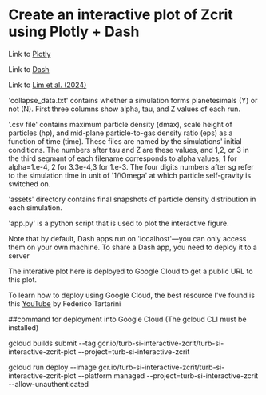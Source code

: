 # Create an interactive plot of Zcrit using Plotly + Dash

Link to [Plotly](https://plotly.com/python/)

Link to [Dash](https://dash.plotly.com/)

Link to [Lim et al. (2024)](https://arxiv.org/abs/2312.12508)

'collapse_data.txt' contains whether a simulation forms planetesimals (Y) or not (N). First three columns show alpha, tau, and Z values of each run. 

'.csv file' contains maximum particle density (dmax), scale height of particles (hp), and mid-plane particle-to-gas density ratio (eps) as a function of time (time). These files are named by the simulations' initial conditions. The numbers after tau and Z are these values, and 1,2, or 3 in the third segmant of each filename corresponds to alpha values; 1 for alpha=1.e-4, 2 for 3.3e-4,3 for 1.e-3. The four digits numbers after sg refer to the simulation time in unit of '1/\Omega' at which particle self-gravity is switched on. 

'assets' directory contains final snapshots of particle density distribution in each simulation. 

'app.py' is a python script that is used to plot the interactive figure.

Note that by default, Dash apps run on 'localhost'—you can only access them on your own machine. To share a Dash app, you need to deploy it to a server

The interative plot here is deployed to Google Cloud to get a public URL to this plot. 

To learn how to deploy using Google Cloud, the best resource I've found is this [YouTube](https://www.youtube.com/watch?v=1VewIO2Yhmo&t=216s) by 
Federico Tartarini


##command for deployment into Google Cloud (The gcloud CLI must be installed)  

gcloud builds submit --tag gcr.io/turb-si-interactive-zcrit/turb-si-interactive-zcrit-plot  --project=turb-si-interactive-zcrit

gcloud run deploy --image gcr.io/turb-si-interactive-zcrit/turb-si-interactive-zcrit-plot --platform managed  --project=turb-si-interactive-zcrit --allow-unauthenticated
